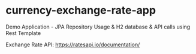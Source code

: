 # currency-exchange-rate-app
Demo Application - JPA Repository Usage &amp; H2 database &amp; API calls using Rest Template

Exchange Rate API: https://ratesapi.io/documentation/
